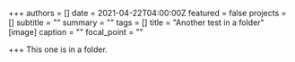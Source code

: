 +++
authors = []
date = 2021-04-22T04:00:00Z
featured = false
projects = []
subtitle = ""
summary = ""
tags = []
title = "Another test in a folder"
[image]
caption = ""
focal_point = ""

+++
This one is in a folder.
